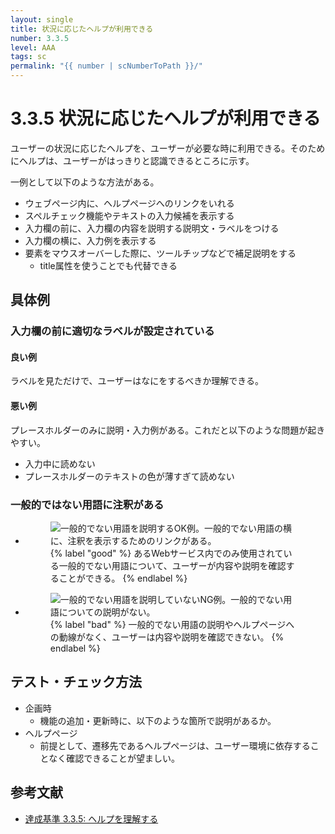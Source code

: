 ```yaml
---
layout: single
title: 状況に応じたヘルプが利用できる
number: 3.3.5
level: AAA
tags: sc
permalink: "{{ number | scNumberToPath }}/"
---
```


# 3.3.5 状況に応じたヘルプが利用できる

ユーザーの状況に応じたヘルプを、ユーザーが必要な時に利用できる。そのためにヘルプは、ユーザーがはっきりと認識できるところに示す。

一例として以下のような方法がある。

- ウェブページ内に、ヘルプページへのリンクをいれる
- スペルチェック機能やテキストの入力候補を表示する
- 入力欄の前に、入力欄の内容を説明する説明文・ラベルをつける
- 入力欄の横に、入力例を表示する
- 要素をマウスオーバーした際に、ツールチップなどで補足説明をする
  - title属性を使うことでも代替できる

## 具体例

### 入力欄の前に適切なラベルが設定されている

#### 良い例

ラベルを見ただけで、ユーザーはなにをするべきか理解できる。

#### 悪い例

プレースホルダーのみに説明・入力例がある。これだと以下のような問題が起きやすい。

- 入力中に読めない
- プレースホルダーのテキストの色が薄すぎて読めない

### 一般的ではない用語に注釈がある

<ul class="Figurelist">
<li>
<figure>
<img src="/img/3/3/5/3.3.5_ok.svg" alt="一般的でない用語を説明するOK例。一般的でない用語の横に、注釈を表示するためのリンクがある。" />
<figcaption>
{% label "good" %}
あるWebサービス内でのみ使用されている一般的でない用語について、ユーザーが内容や説明を確認することができる。
{% endlabel %}
</figcaption>
</figure>
</li>
<li>
<figure>
<img src="/img/3/3/5/3.3.5_ng.svg" alt="一般的でない用語を説明していないNG例。一般的でない用語についての説明がない。" />
<figcaption>
{% label "bad" %}
一般的でない用語の説明やヘルプページへの動線がなく、ユーザーは内容や説明を確認できない。
{% endlabel %}
</figcaption>
</figure>
</li>
</ul>

## テスト・チェック方法

- 企画時
  - 機能の追加・更新時に、以下のような箇所で説明があるか。
- ヘルプページ
  - 前提として、遷移先であるヘルプページは、ユーザー環境に依存することなく確認できることが望ましい。

## 参考文献

- [達成基準 3.3.5: ヘルプを理解する](https://waic.jp/docs/WCAG21/Understanding/help.html)
